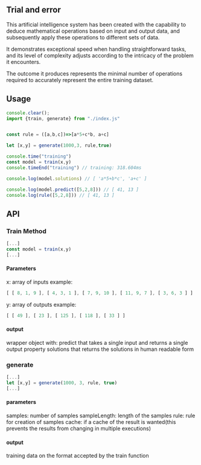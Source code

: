 ## Trial and error

This artificial intelligence system has been created with the capability to deduce mathematical operations based on input and output data, and subsequently apply these operations to different sets of data.

It demonstrates exceptional speed when handling straightforward tasks, and its level of complexity adjusts according to the intricacy of the problem it encounters.

The outcome it produces represents the minimal number of operations required to accurately represent the entire training dataset.

## Usage

```js
console.clear();
import {train, generate} from "./index.js"


const rule = ([a,b,c])=>[a*5+c*b, a+c]

let [x,y] = generate(1000,3, rule,true)

console.time("training")
const model = train(x,y)
console.timeEnd("training") // training: 318.604ms

console.log(model.solutions) // [ 'a*5+b*c', 'a+c' ]

console.log(model.predict([5,2,8])) // [ 41, 13 ]
console.log(rule([5,2,8])) // [ 41, 13 ]

```


## API

### Train Method  
```js
[...]
const model = train(x,y)
[...]
```

#### Parameters

x: array of inputs
example:
```js 
[ [ 8, 1, 9 ], [ 4, 3, 1 ], [ 7, 9, 10 ], [ 11, 9, 7 ], [ 3, 6, 3 ] ]
```
y: array of outputs
example:
```js 
[ [ 49 ], [ 23 ], [ 125 ], [ 118 ], [ 33 ] ]
```

#### output

wrapper object with:
     predict that takes a single input and returns a single output
     property solutions that returns the solutions in human readable form

### generate


```js
[...]
let [x,y] = generate(1000, 3, rule, true)
[...]
```

#### parameters
samples: number of samples
sampleLength: length of the samples
rule: rule for creation of samples
cache: if a cache of the result is wanted(this prevents the results from changing in multiple executions)
#### output
training data on the format accepted by the train function
